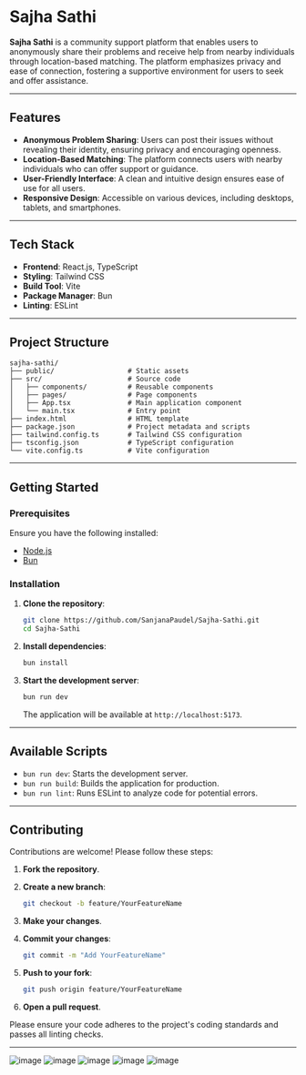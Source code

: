 #  Sajha Sathi

**Sajha Sathi** is a community support platform that enables users to anonymously share their problems and receive help from nearby individuals through location-based matching. The platform emphasizes privacy and ease of connection, fostering a supportive environment for users to seek and offer assistance.

---

##  Features

* **Anonymous Problem Sharing**: Users can post their issues without revealing their identity, ensuring privacy and encouraging openness.
* **Location-Based Matching**: The platform connects users with nearby individuals who can offer support or guidance.
* **User-Friendly Interface**: A clean and intuitive design ensures ease of use for all users.
* **Responsive Design**: Accessible on various devices, including desktops, tablets, and smartphones.

---

##  Tech Stack

* **Frontend**: React.js, TypeScript
* **Styling**: Tailwind CSS
* **Build Tool**: Vite
* **Package Manager**: Bun
* **Linting**: ESLint

---

##  Project Structure

```
sajha-sathi/
├── public/                  # Static assets
├── src/                     # Source code
│   ├── components/          # Reusable components
│   ├── pages/               # Page components
│   ├── App.tsx              # Main application component
│   └── main.tsx             # Entry point
├── index.html               # HTML template
├── package.json             # Project metadata and scripts
├── tailwind.config.ts       # Tailwind CSS configuration
├── tsconfig.json            # TypeScript configuration
└── vite.config.ts           # Vite configuration
```

---

##  Getting Started

### Prerequisites

Ensure you have the following installed:

* [Node.js](https://nodejs.org/)
* [Bun](https://bun.sh/)

### Installation

1. **Clone the repository**:

   ```bash
   git clone https://github.com/SanjanaPaudel/Sajha-Sathi.git
   cd Sajha-Sathi
   ```

2. **Install dependencies**:

   ```bash
   bun install
   ```

3. **Start the development server**:

   ```bash
   bun run dev
   ```

   The application will be available at `http://localhost:5173`.

---

##  Available Scripts

* `bun run dev`: Starts the development server.
* `bun run build`: Builds the application for production.
* `bun run lint`: Runs ESLint to analyze code for potential errors.

---

##  Contributing

Contributions are welcome! Please follow these steps:

1. **Fork the repository**.

2. **Create a new branch**:

   ```bash
   git checkout -b feature/YourFeatureName
   ```

3. **Make your changes**.

4. **Commit your changes**:

   ```bash
   git commit -m "Add YourFeatureName"
   ```

5. **Push to your fork**:

   ```bash
   git push origin feature/YourFeatureName
   ```

6. **Open a pull request**.

Please ensure your code adheres to the project's coding standards and passes all linting checks.

---

![image](https://github.com/user-attachments/assets/53794c88-3d63-43b7-b2d8-ac6ccda5b37d)
![image](https://github.com/user-attachments/assets/52543856-c9d6-47ca-adec-cd280ea70452)
![image](https://github.com/user-attachments/assets/ef87b54f-afb5-4f5a-a4f9-eb412d1ba7c7)
![image](https://github.com/user-attachments/assets/5e3fd678-9dbe-41b3-a5ce-d7e4f4e2f807)
![image](https://github.com/user-attachments/assets/dfc59833-6657-4736-b418-35d656e3ea7d)





